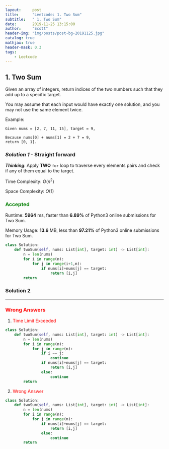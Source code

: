 ```yaml
---
layout:     post
title:      "Leetcode: 1. Two Sum"
subtitle:   " 1. Two Sum"
date:       2019-11-25 13:15:00
author:     "Scott"
header-img: "img/posts/post-bg-20191125.jpg"
catalog: true
mathjax: true
header-mask: 0.3
tags:
    - Leetcode
---
```





## 1. Two Sum
Given an array of integers, return indices of the two numbers such that they add up to a specific target.

You may assume that each input would have exactly one solution, and you may not use the same element twice.

Example:
```
Given nums = [2, 7, 11, 15], target = 9,

Because nums[0] + nums[1] = 2 + 7 = 9,
return [0, 1].
```


### *Solution 1* - Straight forward
***Thinking***: Apply **TWO** `for` loop to traverse every elements pairs and check if any of them equal to the target. 

Time Complexity: $O(n^2)$

Space Complexity: $O(1)$

### <font color='green'>Accepted</font> 

Runtime: **5964** ms, faster than **6.89%** of Python3 online submissions for Two Sum.

Memory Usage: **13.6** MB, less than **97.21%** of Python3 online submissions for Two Sum.

```python
class Solution:
    def twoSum(self, nums: List[int], target: int) -> List[int]:
        n = len(nums)
        for i in range(n):
            for j in range(i+1,n):
                if nums[i]+nums[j] == target:
                    return [i,j]
        return
```

### Solution 2

--- 

### <font color='red'>Wrong Answers</font> 
1. <font color='red'>Time Limit Exceeded</font> 
```python
class Solution:
    def twoSum(self, nums: List[int], target: int) -> List[int]:
        n = len(nums)
        for i in range(n):
            for j in range(n):
                if i == j:
                    continue
                if nums[i]+nums[j] == target:
                    return [i,j]
                else:
                    continue
        return
```

2. <font color='red'> Wrong Answer</font>
```python
class Solution:
    def twoSum(self, nums: List[int], target: int) -> List[int]:
        n = len(nums)
        for i in range(n):
            for j in range(n):
                if nums[i]+nums[j] == target:
                    return [i,j]
                else:
                    continue
        return
```